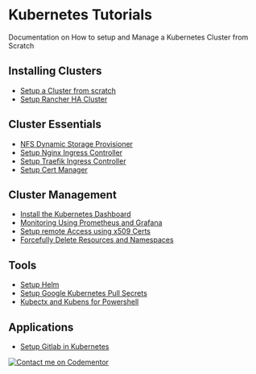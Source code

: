 # Kubernetes Tutorials
Documentation on How to setup and Manage a Kubernetes Cluster from Scratch

## Installing Clusters
- [Setup a Cluster from scratch](installation.md)
- [Setup Rancher HA Cluster](rancher-ha.md)

## Cluster Essentials
- [NFS Dynamic Storage Provisioner](nfs-storage/Readme.md)
- [Setup Nginx Ingress Controller](ingress/nginx.md)
- [Setup Traefik Ingress Controller](ingress/traefik.md)
- [Setup Cert Manager](cert-manager/Readme.md)

## Cluster Management
- [Install the Kubernetes Dashboard](dashboard/Readme.md)
- [Monitoring Using Prometheus and Grafana](monitoring/Readme.md)
- [Setup remote Access using x509 Certs](user-access.md)
- [Forcefully Delete Resources and Namespaces](force-delete.md)

## Tools
- [Setup Helm](helm.md)
- [Setup Google Kubernetes Pull Secrets](google-secrets.md)
- [Kubectx and Kubens for Powershell](kubectx.md)

## Applications
- [Setup Gitlab in Kubernetes](gitlab.md)

[![Contact me on Codementor](https://www.codementor.io/m-badges/odytrice/find-me-on-cm-b.svg)](https://www.codementor.io/@odytrice?refer=badge)
